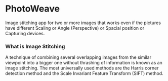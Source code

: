 # PhotoWeave


Image stitching app for two or more images that works even if the pictures have different Scaling or Angle (Perspective) or Spacial position or Capturing devices.

### What is Image Stitching

A technique of combining several overlapping images from the similar viewpoint into a bigger one without thrashing of
information is known as an image stitching. The most universally used methods are the Harris corner detection
method and the Scale Invariant Feature Transform (SIFT) method.
